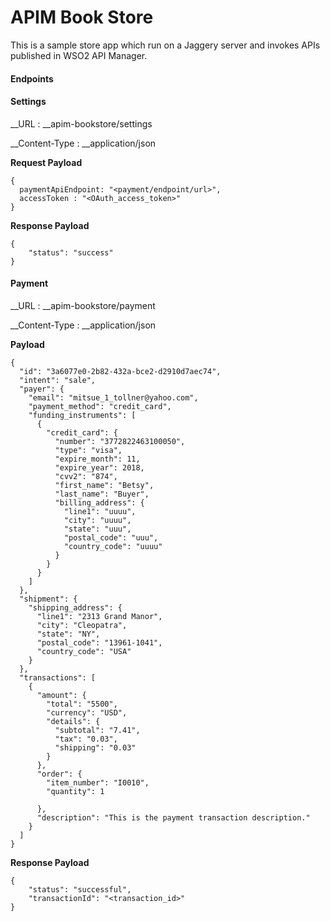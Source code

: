# APIM Book Store

This is a sample store app which run on a Jaggery server and invokes APIs published in WSO2 API Manager.

#### Endpoints

#### Settings
__URL : __apim-bookstore/settings

__Content-Type : __application/json

__Request Payload__

```
{
  paymentApiEndpoint: "<payment/endpoint/url>",
  accessToken : "<OAuth_access_token>"
}
```

__Response Payload__

```
{
    "status": "success"
}
```

#### Payment

__URL : __apim-bookstore/payment

__Content-Type : __application/json

__Payload__

```
{
  "id": "3a6077e0-2b82-432a-bce2-d2910d7aec74",
  "intent": "sale",
  "payer": {
    "email": "mitsue_1_tollner@yahoo.com",
    "payment_method": "credit_card",
    "funding_instruments": [
      {
        "credit_card": {
          "number": "3772822463100050",
          "type": "visa",
          "expire_month": 11,
          "expire_year": 2018,
          "cvv2": "874",
          "first_name": "Betsy",
          "last_name": "Buyer",
          "billing_address": {
            "line1": "uuuu",
            "city": "uuuu",
            "state": "uuu",
            "postal_code": "uuu",
            "country_code": "uuuu"
          }
        }
      }
    ]
  },
  "shipment": {
    "shipping_address": {
      "line1": "2313 Grand Manor",
      "city": "Cleopatra",
      "state": "NY",
      "postal_code": "13961-1041",
      "country_code": "USA"
    }
  },
  "transactions": [
    {
      "amount": {
        "total": "5500",
        "currency": "USD",
        "details": {
          "subtotal": "7.41",
          "tax": "0.03",
          "shipping": "0.03"
        }
      },
      "order": {
        "item_number": "I0010",
        "quantity": 1

      },
      "description": "This is the payment transaction description."
    }
  ]
}
```
__Response Payload__

```
{
    "status": "successful",
    "transactionId": "<transaction_id>"
}
```
